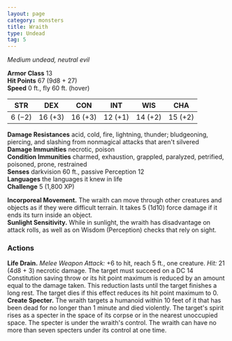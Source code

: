 ```yaml
---
layout: page
category: monsters
title: Wraith
type: Undead
tag: 5
---
```

_Medium undead, neutral evil_

**Armor Class** 13    
**Hit Points** 67 (9d8 + 27)    
**Speed** 0 ft., fly 60 ft. (hover) 

| STR     | DEX     | CON     | INT     | WIS     | CHA     |
|---------|---------|---------|---------|---------|---------|
| 6 (−2)  | 16 (+3) | 16 (+3) | 12 (+1) | 14 (+2) | 15 (+2) |

**Damage Resistances** acid, cold, fire, lightning, thunder; bludgeoning, piercing, and slashing from nonmagical attacks that aren't silvered    
**Damage Immunities** necrotic, poison    
**Condition Immunities** charmed, exhaustion, grappled, paralyzed, petrified, poisoned, prone, restrained    
**Senses** darkvision 60 ft., passive Perception 12    
**Languages** the languages it knew in life    
**Challenge** 5 (1,800 XP) 

**Incorporeal Movement.** The wraith can move through other creatures and objects as if they were difficult terrain. It takes 5 (1d10) force damage if it ends its turn inside an object.    
**Sunlight Sensitivity.** While in sunlight, the wraith has disadvantage on attack rolls, as well as on Wisdom (Perception) checks that rely on sight. 

### Actions 
**Life Drain.** _Melee Weapon Attack:_ +6 to hit, reach 5 ft., one creature. _Hit:_ 21 (4d8 + 3) necrotic damage. The target must succeed on a DC 14 Constitution saving throw or its hit point maximum is reduced by an amount equal to the damage taken. This reduction lasts until the target finishes a long rest. The target dies if this effect reduces its hit point maximum to 0.    
**Create Specter.** The wraith targets a humanoid within 10 feet of it that has been dead for no longer than 1 minute and died violently. The target's spirit rises as a specter in the space of its corpse or in the nearest unoccupied space. The specter is under the wraith's control. The wraith can have no more than seven specters under its control at one time.